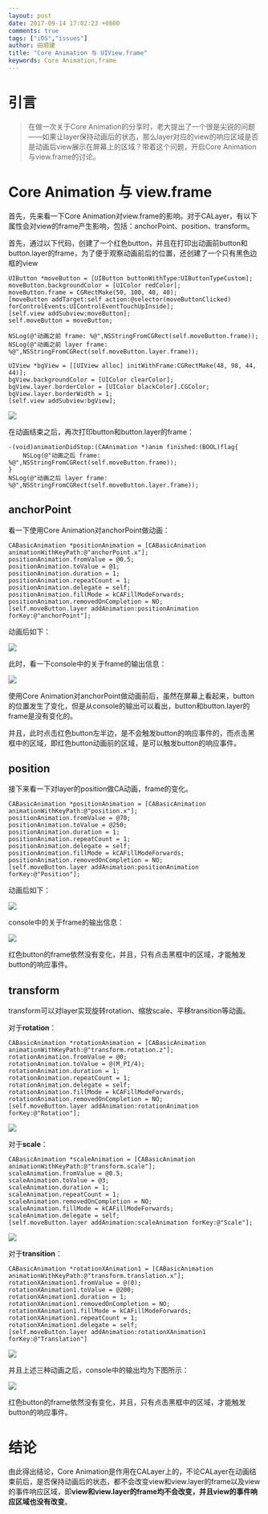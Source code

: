 ```yaml
---
layout: post
date: 2017-09-14 17:02:23 +0800
comments: true
tags: ["iOS","issues"]
author: 田顺建
title: "Core Animation 与 UIView.frame"
keywords: Core Animation,frame
---
```


# 引言

> 在做一次关于Core Animation的分享时，老大提出了一个很是尖锐的问题——如果让layer保持动画后的状态，那么layer对应的view的响应区域是否是动画后view展示在屏幕上的区域？带着这个问题，开启Core Animation与view.frame的讨论。

# Core Animation 与 view.frame

首先，先来看一下Core Animation对view.frame的影响。对于CALayer，有以下属性会对view的frame产生影响，包括：anchorPoint、position、transform。

首先，通过以下代码，创建了一个红色button，并且在打印出动画前button和button.layer的frame，为了便于观察动画前后的位置，还创建了一个只有黑色边框的view

```
UIButton *moveButton = [UIButton buttonWithType:UIButtonTypeCustom];
moveButton.backgroundColor = [UIColor redColor];
moveButton.frame = CGRectMake(50, 100, 40, 40);
[moveButton addTarget:self action:@selector(moveButtonClicked) forControlEvents:UIControlEventTouchUpInside];
[self.view addSubview:moveButton];
self.moveButton = moveButton;

NSLog(@"动画之前 frame: %@",NSStringFromCGRect(self.moveButton.frame));
NSLog(@"动画之前 layer frame: %@",NSStringFromCGRect(self.moveButton.layer.frame));

UIView *bgView = [[UIView alloc] initWithFrame:CGRectMake(48, 98, 44, 44)];
bgView.backgroundColor = [UIColor clearColor];
bgView.layer.borderColor = [UIColor blackColor].CGColor;
bgView.layer.borderWidth = 1;
[self.view addSubview:bgView];
```

![](http://ww1.sinaimg.cn/large/bccd6cf1ly1fjj9ginrdaj20fg04e748.jpg)

在动画结束之后，再次打印button和button.layer的frame：

```
-(void)animationDidStop:(CAAnimation *)anim finished:(BOOL)flag{
    NSLog(@"动画之后 frame: %@",NSStringFromCGRect(self.moveButton.frame));
}
NSLog(@"动画之后 layer frame: %@",NSStringFromCGRect(self.moveButton.layer.frame));
```

## anchorPoint

看一下使用Core Animation对anchorPoint做动画：

```
CABasicAnimation *positionAnimation = [CABasicAnimation animationWithKeyPath:@"anchorPoint.x"];
positionAnimation.fromValue = @0.5;
positionAnimation.toValue = @1;
positionAnimation.duration = 1;
positionAnimation.repeatCount = 1;
positionAnimation.delegate = self;
positionAnimation.fillMode = kCAFillModeForwards;
positionAnimation.removedOnCompletion = NO;
[self.moveButton.layer addAnimation:positionAnimation forKey:@"anchorPoint"];
```

动画后如下：

![](http://ww1.sinaimg.cn/large/bccd6cf1ly1fjj9pp0ahqj20fk04w749.jpg)

此时，看一下console中的关于frame的输出信息：

![](http://ww1.sinaimg.cn/large/bccd6cf1ly1fjjyw83lzqj20r0040gmw.jpg)

使用Core Animation对anchorPoint做动画前后，虽然在屏幕上看起来，button的位置发生了变化，但是从console的输出可以看出，button和button.layer的frame是没有变化的。

并且，此时点击红色button左半边，是不会触发button的响应事件的，而点击黑框中的区域，即红色button动画前的区域，是可以触发button的响应事件。

## position

接下来看一下对layer的position做CA动画，frame的变化。

```
CABasicAnimation *positionAnimation = [CABasicAnimation animationWithKeyPath:@"position.x"];
positionAnimation.fromValue = @70;
positionAnimation.toValue = @250;
positionAnimation.duration = 1;
positionAnimation.repeatCount = 1;
positionAnimation.delegate = self;
positionAnimation.fillMode = kCAFillModeForwards;
positionAnimation.removedOnCompletion = NO;
[self.moveButton.layer addAnimation:positionAnimation forKey:@"Position"];
```

动画后如下：

![](http://ww1.sinaimg.cn/large/bccd6cf1ly1fjja38drt6j20fc04umx5.jpg)

console中的关于frame的输出信息：

![](http://ww1.sinaimg.cn/large/bccd6cf1ly1fjjyw83lzqj20r0040gmw.jpg)

红色button的frame依然没有变化，并且，只有点击黑框中的区域，才能触发button的响应事件。

## transform

transform可以对layer实现旋转rotation、缩放scale、平移transition等动画。

对于**rotation**：

```
CABasicAnimation *rotationAnimation = [CABasicAnimation animationWithKeyPath:@"transform.rotation.z"];
rotationAnimation.fromValue = @0;
rotationAnimation.toValue = @(M_PI/4);
rotationAnimation.duration = 1;
rotationAnimation.repeatCount = 1;
rotationAnimation.delegate = self;
rotationAnimation.fillMode = kCAFillModeForwards;
rotationAnimation.removedOnCompletion = NO;
[self.moveButton.layer addAnimation:rotationAnimation forKey:@"Rotation"];
```

![](http://ww1.sinaimg.cn/large/bccd6cf1ly1fjjafk11x3j203s03iglj.jpg)

对于**scale**：

```
CABasicAnimation *scaleAnimation = [CABasicAnimation animationWithKeyPath:@"transform.scale"];
scaleAnimation.fromValue = @0.5;
scaleAnimation.toValue = @3;
scaleAnimation.duration = 1;
scaleAnimation.repeatCount = 1;
scaleAnimation.removedOnCompletion = NO;
scaleAnimation.fillMode = kCAFillModeForwards;
scaleAnimation.delegate = self;
[self.moveButton.layer addAnimation:scaleAnimation forKey:@"Scale"];
```

![](http://ww1.sinaimg.cn/large/bccd6cf1ly1fjjageveotj206c05g749.jpg)

对于**transition**：

```
CABasicAnimation *rotationXAnimation1 = [CABasicAnimation animationWithKeyPath:@"transform.translation.x"];
rotationXAnimation1.fromValue = @(0);
rotationXAnimation1.toValue = @200;
rotationXAnimation1.duration = 1;
rotationXAnimation1.removedOnCompletion = NO;
rotationXAnimation1.fillMode = kCAFillModeForwards;
rotationXAnimation1.repeatCount = 1;
rotationXAnimation1.delegate = self;
[self.moveButton.layer addAnimation:rotationXAnimation1 forKey:@"Translation"]
```

![](http://ww1.sinaimg.cn/large/bccd6cf1ly1fjjahahlfdj20fa04k749.jpg)

并且上述三种动画之后，console中的输出均为下图所示：

![](http://ww1.sinaimg.cn/large/bccd6cf1ly1fjjyw83lzqj20r0040gmw.jpg)

红色button的frame依然没有变化，并且，只有点击黑框中的区域，才能触发button的响应事件。

# 结论

由此得出结论，Core Animation是作用在CALayer上的，不论CALayer在动画结束前后，是否保持动画后的状态，都不会改变view和view.layer的frame以及view的事件响应区域，即**view和view.layer的frame均不会改变，并且view的事件响应区域也没有改变**。
